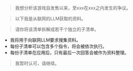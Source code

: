 > 我想分析该游戏自发售以来，至xxx在xxx之内发生的争议。

> 以下我是从联网的LLM获取的资料。

> 请你将该清单拆解成若干个独立的子清单。
- 我将用于向联网LLM要求搜集资料。
- 每份子清单可以包含多个指令，将会被依次执行。
- 每份子清单在应用后，只有最后一次回答会被作为资料整理。

> 我暂时认可，请继续。